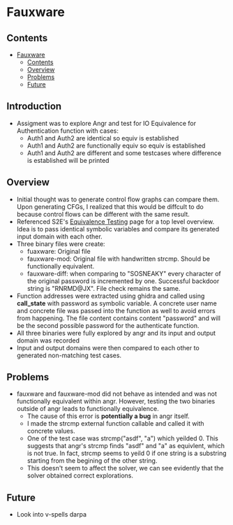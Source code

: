 # Fauxware<a name="Fauxware"></a>

## Contents<a name="contents"></a>

<!-- mdformat-toc start --slug=github --maxlevel=6 --minlevel=1 -->

- [Fauxware](#Fauxware)
  - [Contents](#contents)
  - [Overview](#overview)
  - [Problems](#problems)
  - [Future](#future)

<!-- mdformat-toc end -->

## Introduction<a name="introduction"></a>

 - Assigment was to explore Angr and test for IO Equivalence for Authentication function with cases:
   - Auth1 and Auth2 are identical so equiv is established
   - Auth1 and Auth2 are functionally equiv so equiv is established
   - Auth1 and Auth2 are different and some testcases where difference is established will be printed

## Overview<a name="overview"></a>

  - Initial thought was to generate control flow graphs can compare them. Upon generating CFGs, I realized that this would be diffcult to do because control flows can be different with the same result.
  - Referenced S2E's [Equivalence Testing](http://s2e.systems/docs/EquivalenceTesting.html) page for a top level overview. Idea is to pass identical symbolic variables and compare its generated input domain with each other.
  - Three binary files were create:
    - fuaxware: Original file
    - fauxware-mod: Original file with handwritten strcmp. Should be functionally equivalent. 
    - fauxware-diff: when comparing to "SOSNEAKY" every character of the original password is incremented by one. Successful backdoor string is "RNRMD@JX". File check remains the same.
  - Function addresses were extracted using ghidra and called using **call_state** with password as symbolic variable. A concrete user name and concrete file was passed into the function as well to avoid errors from happening. The file content contains content "password" and will be the second possible password for the authenticate function.
 - All three binaries were fully explored by angr and its input and output domain was recorded
 - Input and output domains were then compared to each other to generated non-matching test cases.

## Problems<a name="problems"></a>
 - fauxware and fauxware-mod did not behave as intended and was not functionally equivalent within angr. However, testing the two binaries outside of angr leads to functionally equivalence. 
   - The cause of this error is **potentially a bug** in angr itself. 
   - I made the strcmp external function callable and called it with concrete values. 
   - One of the test case was strcmp("asdf", "a") which yeilded 0. This suggests that angr's strcmp finds "asdf" and "a" as equivlent, which is not true. In fact, strcmp seems to yeild 0 if one string is a substring starting from the begining of the other string. 
   - This doesn't seem to affect the solver, we can see evidently that the solver obtained correct explorations. 
## Future<a name="future"></a>
 - Look into v-spells darpa

